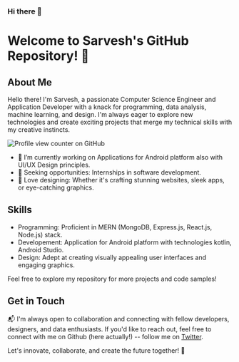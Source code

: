 ### Hi there 👋

<!--
**SarvT/SarvT** is a ✨ _special_ ✨ repository because its `README.md` (this file) appears on your GitHub profile.

Here are some ideas to get you started:

- 🔭 I’m currently working on ...
- 🌱 I’m currently learning ...
- 👯 I’m looking to collaborate on ...
- 🤔 I’m looking for help with ...
- 💬 Ask me about ...
- 📫 How to reach me: ...
- 😄 Pronouns: ...
- ⚡ Fun fact: ...
-->




# Welcome to Sarvesh's GitHub Repository! 👋

## About Me

Hello there! I'm Sarvesh, a passionate Computer Science Engineer and Application Developer with a knack for programming, data analysis, machine learning, and design. I'm always eager to explore new technologies and create exciting projects that merge my technical skills with my creative instincts. 

![Profile view counter on GitHub](https://komarev.com/ghpvc/?username=sarvt)


- 🔭 I’m currently working on Applications for Android platform also with UI/UX Design principles.
- 💼 Seeking opportunities: Internships in software development.
- 🎨 Love designing: Whether it's crafting stunning websites, sleek apps, or eye-catching graphics.

## Skills

- Programming: Proficient in MERN (MongoDB, Express.js, React.js, Node.js) stack.
- Developement: Application for Android platform with technologies kotlin, Android Studio.
- Design: Adept at creating visually appealing user interfaces and engaging graphics.



<!--
## Projects
Here are a few projects that showcase my diverse skill set:
1. NoteVote (https://github.com/SarvT/notevote) : Discover a sophisticated Full Stack Notes Management Web Application, meticulously engineered with the powerful MERN Stack. This responsive and user-friendly application offers a seamless experience for all your note-related needs, allowing you to effortlessly create, read, update, and delete notes. Ensuring the utmost data security and privacy, we've implemented robust user authentication using JWT. What sets this project apart is the comprehensive demonstration of full stack development expertise, encompassing both the front-end and back-end aspects of the application. Dive into this repository to explore the capabilities of the MERN Stack and witness the seamless harmony of front-end and back-end development in action.
2. [Project Name](Link to Project): Another intriguing project with key highlights.
3. [Project Name](Link to Project): An impactful project that demonstrates your expertise.
-->

Feel free to explore my repository for more projects and code samples!

## Get in Touch

📬 I'm always open to collaboration and connecting with fellow developers, designers, and data enthusiasts. If you'd like to reach out, feel free to connect with me on Github (here actually!) -- follow me on [Twitter](https://twitter.com/SarvT_3?).

Let's innovate, collaborate, and create the future together! 🚀
